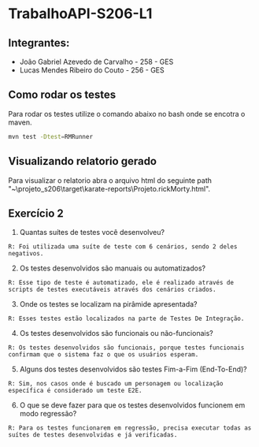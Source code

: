# TrabalhoAPI-S206-L1

## Integrantes:
  - João Gabriel Azevedo de Carvalho - 258 - GES
  - Lucas Mendes Ribeiro do Couto - 256 - GES
## Como rodar os testes
Para rodar os testes utilize o comando abaixo no bash onde se encotra o maven.
```bash
mvn test -Dtest=RMRunner
```
## Visualizando relatorio gerado
Para visualizar o relatorio abra o arquivo html do seguinte path "~\projeto_s206\target\karate-reports\Projeto.rickMorty.html".

## Exercício 2
  1) Quantas suítes de testes você desenvolveu?
     
    R: Foi utilizada uma suíte de teste com 6 cenários, sendo 2 deles negativos. 
  2) Os testes desenvolvidos são manuais ou automatizados?

    R: Esse tipo de teste é automatizado, ele é realizado através de scripts de testes executáveis através dos cenários criados.
  3) Onde os testes se localizam na pirâmide apresentada?

    R: Esses testes estão localizados na parte de Testes De Integração.
  4) Os testes desenvolvidos são funcionais ou não-funcionais?

    R: Os testes desenvolvidos são funcionais, porque testes funcionais confirmam que o sistema faz o que os usuários esperam.
  5) Alguns dos testes desenvolvidos são testes Fim-a-Fim (End-To-End)?

    R: Sim, nos casos onde é buscado um personagem ou localização específica é considerado um teste E2E.
  6) O que se deve fazer para que os testes desenvolvidos funcionem em modo regressão?
      
    R: Para os testes funcionarem em regressão, precisa executar todas as suítes de testes desenvolvidas e já verificadas.


